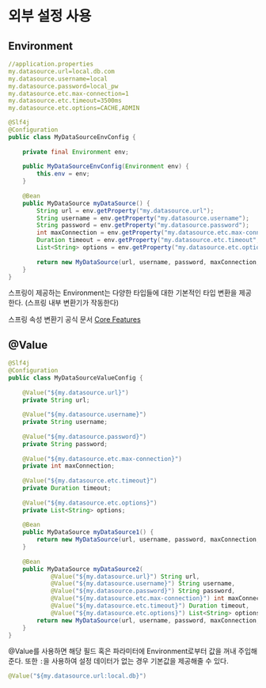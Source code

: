 # 외부 설정 사용
## Environment

```yml
//application.properties
my.datasource.url=local.db.com  
my.datasource.username=local  
my.datasource.password=local_pw  
my.datasource.etc.max-connection=1  
my.datasource.etc.timeout=3500ms  
my.datasource.etc.options=CACHE,ADMIN
```

```java
@Slf4j  
@Configuration  
public class MyDataSourceEnvConfig {  
  
    private final Environment env;  
  
    public MyDataSourceEnvConfig(Environment env) {  
        this.env = env;  
    }  
  
    @Bean  
    public MyDataSource myDataSource() {  
        String url = env.getProperty("my.datasource.url");  
        String username = env.getProperty("my.datasource.username");  
        String password = env.getProperty("my.datasource.password");  
        int maxConnection = env.getProperty("my.datasource.etc.max-connection", Integer.class);  
        Duration timeout = env.getProperty("my.datasource.etc.timeout", Duration.class);  
        List<String> options = env.getProperty("my.datasource.etc.options", List.class);  
  
        return new MyDataSource(url, username, password, maxConnection, timeout, options);  
    }  
}
```

스프링이 제공하는 Environment는 다양한 타입들에 대한 기본적인 타입 변환을 제공한다. (스프링 내부 변환기가 작동한다)

스프링 속성 변환기 공식 문서
[Core Features](https://docs.spring.io/spring-boot/docs/current/reference/html/features.html#features.external-config.typesafe-configuration-properties.conversion)

## @Value
```java
@Slf4j  
@Configuration  
public class MyDataSourceValueConfig {  
  
    @Value("${my.datasource.url}")  
    private String url;  
  
    @Value("${my.datasource.username}")  
    private String username;  
  
    @Value("${my.datasource.password}")  
    private String password;  
  
    @Value("${my.datasource.etc.max-connection}")  
    private int maxConnection;  
  
    @Value("${my.datasource.etc.timeout}")  
    private Duration timeout;  
  
    @Value("${my.datasource.etc.options}")  
    private List<String> options;  
  
    @Bean  
    public MyDataSource myDataSource1() {  
        return new MyDataSource(url, username, password, maxConnection, timeout, options);  
    }  
  
    @Bean  
    public MyDataSource myDataSource2(  
            @Value("${my.datasource.url}") String url,  
            @Value("${my.datasource.username}") String username,  
            @Value("${my.datasource.password}") String password,  
            @Value("${my.datasource.etc.max-connection}") int maxConnection,  
            @Value("${my.datasource.etc.timeout}") Duration timeout,  
            @Value("${my.datasource.etc.options}") List<String> options) {  
        return new MyDataSource(url, username, password, maxConnection, timeout, options);  
    }  
}
```

@Value를 사용하면 해당 필드 혹은 파라미터에 Environment로부터 값을 꺼내 주입해준다. 또한 `:`을 사용하여 설정 데이터가 없는 경우 기본값을 제공해줄 수 있다.
```java
@Value("${my.datasource.url:local.db}") 
```



